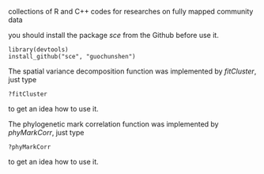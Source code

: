 
collections of R and C++ codes for researches on fully mapped community data

you should install the package *sce* from the Github before use it.

```
library(devtools)
install_github("sce", "guochunshen")
```

The spatial variance decomposition function was implemented by *fitCluster*, just type
```
?fitCluster
```
to get an idea how to use it.


The phylogenetic mark correlation function was implemented by *phyMarkCorr*, just type
```
?phyMarkCorr
```
to get an idea how to use it.



